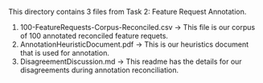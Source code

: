 This directory contains 3 files from Task 2: Feature Request Annotation.
1. 100-FeatureRequests-Corpus-Reconciled.csv -> This file is our corpus of 100 annotated reconciled feature requets. 
2. AnnotationHeuristicDocument.pdf -> This is our heuristics document that is used for annotation.
3. DisagreementDiscussion.md -> This readme has the details for our disagreements during annotation reconciliation. 

